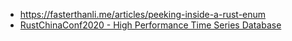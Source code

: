 - <https://fasterthanli.me/articles/peeking-inside-a-rust-enum>
- [RustChinaConf2020 - High Performance Time Series Database](https://youtu.be/CtON6aG3LtQ)
